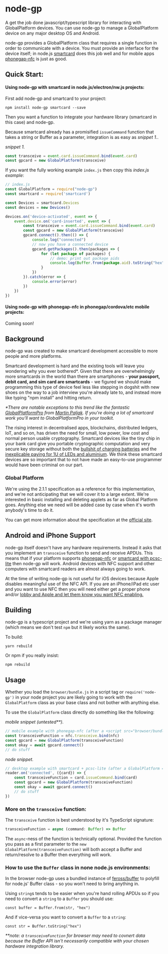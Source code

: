 # node-gp

A get the job done javascript/typescript library for interacting with GlobalPlatform devices. You can use node-gp to manage a GlobalPlatform device on any major desktop OS and Android.

node-gp provides a GlobalPlatform class that requires a single function in order to communicate with a device. You must provide an interface for the device itself; in node.js [smartcard](https://www.npmjs.com/package/smartcard) does this job well and for mobile apps [phonegap-nfc](https://github.com/chariotsolutions/phonegap-nfc) is just as good.

## Quick Start:

#### Using node-gp with smartcard in node.js/electron/nw.js projects:

First add node-gp and smartcard to your project:

`npm install node-gp smartcard --save`

Then you want a function to integrate your hardware library (smartcard in this case) and node-gp.

Because smartcard already has a promisified `issueCommand` function that takes a string or Buffer as a parameter, integration is as easy as *snippet 1.*.

*snippet 1.*
```javascript
const transceive = event.card.issueCommand.bind(event.card)
const gpcard = new GlobalPlatform(transceive)
```

If you want the fully working example `index.js` then copy this *index.js example*:

```javascript
// index.js
const GlobalPlatform = require("node-gp")
const smartcard = require('smartcard')

const Devices = smartcard.Devices
const devices = new Devices()

devices.on('device-activated', event => {
    event.device.on('card-inserted', event => {
        const transceive = event.card.issueCommand.bind(event.card)
        const gpcard = new GlobalPlatform(transceive)
        gpcard.connect().then(() => {
            console.log("connected")
            // now you have a connected device
            gpcard.getPackages().then(packages => {
                for (let package of packages) {
                    // demo: print out package aids
                    console.log(Buffer.from(package.aid).toString("hex"))
                }
            })
        }).catch(error => {
            console.error(error)
        })
    })
})
```

#### Using node-gp with phonegap-nfc in phonegap/cordova/etc mobile projects:

Coming soon!

## Background 

node-gp was created to make smartcard development accessible to more people and more platforms. 

Smartcard development is hard and the existing tools will leave you wondering why you ever bothered*. Given that there are overwhelmingly more smartcards in the world than there are smartphones - **your passport, debit card, and sim card are smartcards** - we figured we should make programming this type of device feel less like stepping in dogshit with new shoes on the way to a job interview you're already late to, and instead more like typing "npm install" and hitting return.

_*There are notable exceptions to this trend like the fantastic [GlobalPlatformPro](https://github.com/martinpaljak/GlobalPlatformPro) from [Martin Paljak](https://github.com/martinpaljak). If you're doing a lot of smartcard work you'll want to GlobalPlatformPro in your toolkit._

The rising interest in decentralised apps, blockchains, distributed ledgers, IoT, and so on, has driven the need for small, low power, low cost and normal person usable cryptography. Smartcard devices like the tiny chip in your bank card give you portable cryptographic computation and very secure key storage without both the [bullshit of charging batteries](https://www.macworld.co.uk/how-to/apple/improve-apple-watch-battery-life-3609928/) and the [inexplicable paying for 1U of LEDs and aluminium](https://medium.com/@simonvc/hsms-are-bullshit-imho-f9f736e1e5f2). We think these smartcard devices are so important that to not have made an easy-to-use programmer would have been criminal on our part.

### Global Platform

We're using the 2.1.1 specification as a reference for this implementation, and we're not anticipating that we will cover it to a large extent. We're interested in basic installing and deleting applets as far as Global Platform goes. Anything else we need will be added case by case when it's worth anybody's time to do it.

You can get more information about the specification at the [official site](https://globalplatform.org/specs-library/).

## Android and iPhone Support

node-gp itself doesn't have any hardware requirements. Instead it asks that you implement an `transceive` function to send and receive APDUs. This means that if your platform supports [phonegap-nfc](https://github.com/chariotsolutions/phonegap-nfc) or [smartcard with pcsc-lite](https://www.npmjs.com/package/smartcard) then node-gp will work. Android devices with NFC support and other computers with smartcard readers are almost always going to work.

At the time of writing node-gp is not useful for iOS devices because Apple disables meaningful use of the NFC API. If you are an iPhone/iPad etc user and you want to use NFC then you will need either get a proper phone and/or [lobby and Apple and let them know you want NFC enabling.](https://www.apple.com/feedback/iphone.html)

## Building

node-gp is a typescript project and we're using yarn as a package manager (which means we don't test `npm` but it likely works the same).

To build:

`yarn rebuild`

Or npm if you really insist:

`npm rebuild`

## Usage

Whether you load the `browser/bundle.js` in a script tag or `require('node-gp')` in your node project you are likely going to work with the `GlobalPlatform` class as your base class and not bother with anything else.

To use the `GlobalPlatform` class directly do something like the following:

_mobile snippet (untested**)._
```javascript
// mobile example with phonegap-nfc (after a <script src="browser/bundle.js">)
const transceiveFunction = nfc.transceive.bind(nfc)
const gpcard = new GlobalPlatform(transceiveFunction)
const okay = await gpcard.connect()
// do stuff
```

_node snippet._
```javascript
// desktop example with smartcard + pcsc-lite (after a GlobalPlatform = require("node-gp"))
reader.on('connected', ({card}) => {
    const transceiveFunction = card.issueCommand.bind(card)
    const gpcard = new GlobalPlatform(transceiveFunction)
    const okay = await gpcard.connect()
    // do stuff
})
```

### More on the `transceive` function:

The `transceive` function is best understood by it's TypeScript signature:

```typescript
transceiveFunction = async (command: Buffer) => Buffer
```

The `async`-ness of the function is technically optional. Provided the function you pass as a first parameter to the `new GlobalPlatform(transceiveFunction)` will both accept a Buffer and return/resolve to a Buffer then everything will work.

### How to use the `Buffer` class in none node.js environments:

In the browser node-gp uses a bundled instance of [feross/buffer](https://github.com/feross/buffer) to polyfill for node.js' Buffer class - so you won't need to bring anything in.

Using `string`s tends to be easier when you're hand rolling APDUs so if you need to convert a `string` to a `Buffer` you should use:

`const buffer = Buffer.from(str, "hex")`

And if vice-versa you want to convert a `Buffer` to a `string`:

`const str = Buffer.toString("hex")`

_**note: a `transceiveFunction` for browser may need to covnert data because the Buffer API isn't necessarily compatible with your chosen hardware integration library._ 
